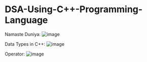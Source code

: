# DSA-Using-C++-Programming-Language
Namaste Duniya:
![image](https://github.com/Meenu00615/DSA-Using-CPP/assets/149779716/68b259c0-6340-4c09-b88b-1e0feb152cce)

Data Types in C++:
![image](https://github.com/Meenu00615/DSA-Using-CPP/assets/149779716/39113011-9c9e-4bcd-873e-1d603dd78f10)

Operator: 
![image](https://github.com/Meenu00615/DSA-Using-CPP/assets/149779716/91d7b8a7-b192-4da8-9ce0-416d453135ae)

